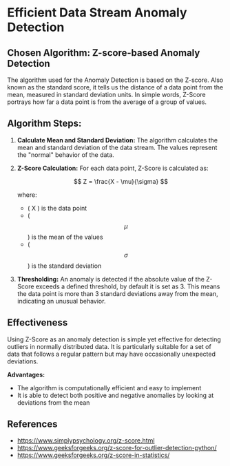 # Efficient Data Stream Anomaly Detection

## Chosen Algorithm: Z-score-based Anomaly Detection

The algorithm used for the Anomaly Detection is based on the Z-score. Also known as the standard score, it tells us the distance of a data point from the mean, measured in standard deviation units. In simple words, Z-Score portrays how far a data point is from the average of a group of values. 

## Algorithm Steps:

1. **Calculate Mean and Standard Deviation:** The algorithm calculates the mean and standard deviation of the data stream. The values represent the "normal" behavior of the data.

2. **Z-Score Calculation:** For each data point, Z-Score is calculated as:

    $$
    Z = \frac{X - \mu}{\sigma}
    $$

    where: 
    - \( X \) is the data point
    - \( $$\mu $$\) is the mean of the values
    - \( $$\sigma $$\) is the standard deviation

3. **Thresholding:** An anomaly is detected if the absolute value of the Z-Score exceeds a defined threshold, by default it is set as 3. This means the data point is more than 3 standard deviations away from the mean, indicating an unusual behavior.

## Effectiveness

Using Z-Score as an anomaly detection is simple yet effective for detecting outliers in normally distributed data. It is particularly suitable for a set  of data that follows a regular pattern but may have occasionally unexpected deviations.

**Advantages:**
- The algorithm is computationally efficient and easy to implement
- It is able to detect both positive and negative anomalies by looking at deviations from the mean


## References
- <https://www.simplypsychology.org/z-score.html>
- <https://www.geeksforgeeks.org/z-score-for-outlier-detection-python/>
- <https://www.geeksforgeeks.org/z-score-in-statistics/>